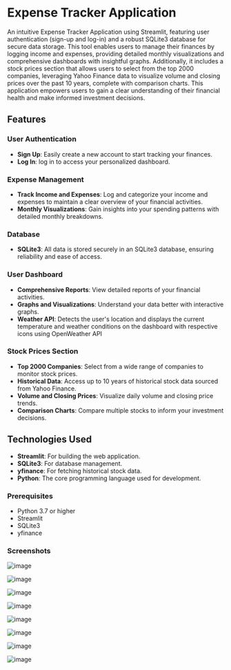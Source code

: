 # Expense Tracker Application

An intuitive Expense Tracker Application using Streamlit, featuring user authentication (sign-up and log-in) and a robust SQLite3 database for secure data storage. This tool enables users to manage their finances by logging income and expenses, providing detailed monthly visualizations and comprehensive dashboards with insightful graphs. Additionally, it includes a stock prices section that allows users to select from the top 2000 companies, leveraging Yahoo Finance data to visualize volume and closing prices over the past 10 years, complete with comparison charts. This application empowers users to gain a clear understanding of their financial health and make informed investment decisions.

## Features

### User Authentication
- **Sign Up**: Easily create a new account to start tracking your finances.
- **Log In**: log in to access your personalized dashboard.

### Expense Management
- **Track Income and Expenses**: Log and categorize your income and expenses to maintain a clear overview of your financial activities.
- **Monthly Visualizations**: Gain insights into your spending patterns with detailed monthly breakdowns.

### Database
- **SQLite3**: All data is stored securely in an SQLite3 database, ensuring reliability and ease of access.

### User Dashboard
- **Comprehensive Reports**: View detailed reports of your financial activities.
- **Graphs and Visualizations**: Understand your data better with interactive graphs.
- **Weather API**: Detects the user's location and displays the current temperature and weather conditions on the dashboard with respective icons using OpenWeather API


### Stock Prices Section
- **Top 2000 Companies**: Select from a wide range of companies to monitor stock prices.
- **Historical Data**: Access up to 10 years of historical stock data sourced from Yahoo Finance.
- **Volume and Closing Prices**: Visualize daily volume and closing price trends.
- **Comparison Charts**: Compare multiple stocks to inform your investment decisions.

## Technologies Used
- **Streamlit**: For building the web application.
- **SQLite3**: For database management.
- **yfinance**: For fetching historical stock data.
- **Python**: The core programming language used for development.

### Prerequisites
- Python 3.7 or higher
- Streamlit
- SQLite3
- yfinance

### Screenshots

![image](https://github.com/rose-michelle-mathew/finance-tracker/assets/118926107/1a274659-6f05-4991-b3da-dfdf04ed2e5a)

![image](https://github.com/rose-michelle-mathew/finance-tracker/assets/118926107/f4d8c382-7244-44a3-8f92-51ab3e8c06c4)

![image](https://github.com/rose-michelle-mathew/finance-tracker/assets/118926107/1429001a-6934-4dec-91a3-164eb1ed86ed)

![image](https://github.com/rose-michelle-mathew/finance-tracker/assets/118926107/c5472195-ca18-4647-bb60-eb9eacf8b7ec)

![image](https://github.com/rose-michelle-mathew/finance-tracker/assets/118926107/140ed34e-c352-470a-8293-24d1d057f614)

![image](https://github.com/rose-michelle-mathew/finance-tracker/assets/118926107/7b965b13-f5e0-4cf2-8731-b10157bf450b)

![image](https://github.com/rose-michelle-mathew/finance-tracker/assets/118926107/8d84a370-90f1-4b90-b6c1-4e46d1bd500b)

![image](https://github.com/rose-michelle-mathew/finance-tracker/assets/118926107/3fa18b99-c2bd-40c7-ac38-c07ddb73c834)





